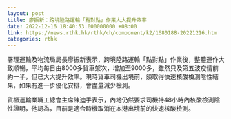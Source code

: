 ```yaml
---
layout: post
title: 廖振新：跨境陸路運輸「點對點」作業大大提升效率
date: 2022-12-16 18:40:53.000000000 +08:00
link: https://news.rthk.hk/rthk/ch/component/k2/1680188-20221216.htm
categories: rthk
---
```


署理運輸及物流局局長廖振新表示，跨境陸路運輸「點對點」作業後，整體運作大致順暢，平均每日由8000多貨車架次，增加至9000多，雖然只及第五波疫情前約一半，但已大大提升效率。現時貨車司機出境前，須取得快速核酸檢測陰性結果，如果有進一步優化安排，會盡量減少檢測。

貨櫃運輸業職工總會主席陳迪手表示，內地仍然要求司機持48小時內核酸檢測陰性證明，他認為，目前是適合時機取消在本港出境前的快速核酸檢測。
